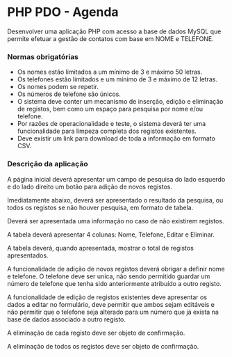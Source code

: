 # PHP PDO - Agenda

Desenvolver uma aplicação PHP com acesso a base de dados MySQL que permite efetuar a gestão de  contatos com base em NOME e TELEFONE.

### Normas obrigatórias

- Os nomes estão limitados a um mínimo de 3 e máximo 50 letras.
- Os telefones estão limitados e um mínimo de 3 e máximo de 12 letras.
- Os nomes podem se repetir.
- Os números de telefone são únicos.
- O sistema deve conter um mecanismo de inserção, edição e eliminação de registos, bem como um espaço para pesquisa por nome e/ou telefone. 
- Por razões de operacionalidade e teste, o sistema deverá ter uma funcionalidade para limpeza completa dos registos existentes.
- Deve existir um link para download de toda a informação em formato CSV.

### Descrição da aplicação

A página inicial deverá apresentar um campo de pesquisa do lado esquerdo e do lado direito um botão para adição de novos registos.

Imediatamente abaixo, deverá ser apresentado o resultado da pesquisa, ou todos os registos se não houver pesquisa, em formato de tabela.

Deverá ser apresentada uma informação no caso de não existirem registos.

A tabela deverá apresentar 4 colunas: Nome, Telefone, Editar e Eliminar.

A tabela deverá, quando apresentada, mostrar o total de registos apresentados.

A funcionalidade de adição de novos registos deverá obrigar a definir nome e telefone. O telefone deve ser unica, não sendo permitido guardar um número de telefone que tenha sido anteriormente atribuído a outro registo.

A funcionalidade de edição de registos existentes deve apresentar os dados a editar no formulário, deve permitir que ambos sejam editáveis e não permitir que o telefone seja alterado para um número que já exista na base de dados associado a outro registo.

A eliminação de cada registo deve ser objeto de confirmação.

A eliminação de todos os registos deve ser objeto de confirmação.